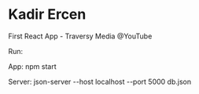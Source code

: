 # Kadir Ercen
First React App - Traversy Media @YouTube

Run:

App:
    npm start

Server:
    json-server --host localhost --port 5000 db.json
